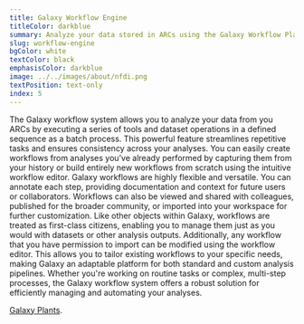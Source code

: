 ```yaml
---
title: Galaxy Workflow Engine
titleColor: darkblue
summary: Analyze your data stored in ARCs using the Galaxy Workflow Platform.
slug: workflow-engine
bgColor: white
textColor: black
emphasisColor: darkblue
image: ../../images/about/nfdi.png
textPosition: text-only
index: 5
---
```


The Galaxy workflow system allows you to analyze your data from you ARCs by executing a series of tools and dataset operations in a defined sequence as a batch process. 
This powerful feature streamlines repetitive tasks and ensures consistency across your analyses. 
You can easily create workflows from analyses you’ve already performed by capturing them from your history or build entirely new workflows from scratch using the intuitive workflow editor. 
Galaxy workflows are highly flexible and versatile. 
You can annotate each step, providing documentation and context for future users or collaborators. 
Workflows can also be viewed and shared with colleagues, published for the broader community, or imported into your workspace for further customization. 
Like other objects within Galaxy, workflows are treated as first-class citizens, enabling you to manage them just as you would with datasets or other analysis outputs. 
Additionally, any workflow that you have permission to import can be modified using the workflow editor. 
This allows you to tailor existing workflows to your specific needs, making Galaxy an adaptable platform for both standard and custom analysis pipelines. 
Whether you're working on routine tasks or complex, multi-step processes, the Galaxy workflow system offers a robust solution for efficiently managing and automating your analyses. 

[Galaxy Plants](https://plants.usegalaxy.eu/).
